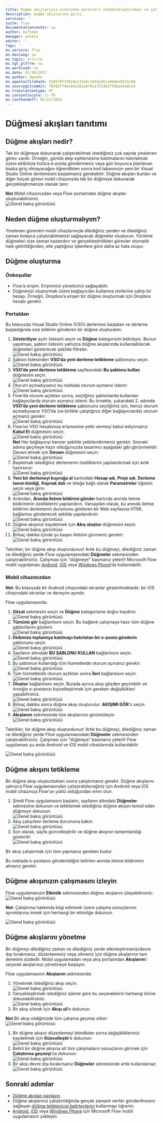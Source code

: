 ```yaml
---
title: Düğme akışlarıyla yinelenen görevleri otomatikleştirmeyi ve çalıştırmayı öğrenme | Microsoft Docs
description: Düğme akışlarına giriş.
services: ''
suite: flow
documentationcenter: na
author: msftman
manager: anneta
editor: ''
tags: ''
ms.service: flow
ms.devlang: na
ms.topic: article
ms.tgt_pltfrm: na
ms.workload: na
ms.date: 01/30/2017
ms.author: deonhe
ms.openlocfilehash: 558570733819e1fde6c1845ed5ca9debe9232c88
ms.sourcegitcommit: f0202f74ba9a2282a670a1751462f598a5ea0ce5
ms.translationtype: HT
ms.contentlocale: tr-TR
ms.lasthandoff: 05/23/2018
---
```

# <a name="introducing-button-flows"></a>Düğmesi akışları tanıtımı
## <a name="what-are-button-flows"></a>Düğme akışları nedir?
Tek bir düğmeye dokunarak çalıştırabilmek istediğimiz çok sayıda yinelenen görev vardır. Örneğin, günlük ekip eşitlemesine katılmalarını hatırlatmak üzere ekibinize hızlıca e-posta göndermeniz veya gün boyunca planlanan başka giriş olmayacağını öğrendikten sonra kod tabanınızın yeni bir Visual Studio Online derlemesini başlatmanız gerekebilir. Düğme akışları bunları ve diğer birçok görevi mobil cihazınızda tek bir düğmeye dokunarak gerçekleştirmenize olanak tanır.

**Not** Mobil cihazınızdan veya Flow portalından düğme akışları oluşturabilirsiniz.  
  ![Genel bakış görüntüsü](./media/introduction-to-button-flows/buttons-montage.png)  

## <a name="why-create-buttons"></a>Neden düğme oluşturmalıyım?
Yinelenen görevleri mobil cihazlarınızla dilediğiniz yerden ve dilediğiniz zaman kolayca çalıştırabilmenizi sağlayacak düğmeler oluşturun. Yürütme düğmeleri size zaman kazandırır ve gerçekleştirdikleri görevler otomatik hale getirildiğinden, elle yaptığınız işlemlere göre daha az hata oluşur.  

## <a name="create-a-button"></a>Düğme oluşturma
### <a name="prerequisites"></a>Önkoşullar
* Flow’a erişim. Erişiminizi yöneticiniz sağlayabilir.
* Düğmenizi oluşturmak üzere bağlayıcıları kullanma izinlerine sahip bir hesap. Örneğin, Dropbox’a erişen bir düğme oluşturmak için Dropbox hesabı gerekir.

### <a name="from-the-portal"></a>Portaldan
Bu kılavuzda Visual Studio Online (VSO) derlemesi başlatan ve derleme başladığında size bildirim gönderen bir düğme oluşturalım:  

1. **Gösteriliyor** açılır listesini seçin ve **Düğme** kategorisini belirleyin. Bunun yapılması, şablon listesini yalnızca düğme akışlarında kullanılabilecek düğmeleri gösterecek şekilde filtreler.  
   ![Genel bakış görüntüsü](./media/introduction-to-button-flows/create-button-1.png)   
2. Şablon listesinden **VSO’da yeni derleme tetikleme** şablonunu seçin.  
   ![Genel bakış görüntüsü](./media/introduction-to-button-flows/create-button-2.png)  
3. **VSO’da yeni derleme tetikleme** sayfasındaki **Bu şablonu kullan** düğmesini seçin.   
   ![Genel bakış görüntüsü](./media/introduction-to-button-flows/create-button-3.png)  
4. Oturum açmadıysanız bu noktada oturum açmanız istenir:  
   ![Genel bakış görüntüsü](./media/introduction-to-button-flows/create-button-4.png)  
5. Flow’da oturum açtıktan sonra, seçtiğiniz şablonlarda kullanılan bağlayıcılarda oturum açmanız istenir. Bu örnekte, yukarıdaki 2. adımda **VSO’da yeni derleme tetikleme** şablonunu seçtiğimiz için, henüz oturum açmadıysanız VSO’da (ve birlikte çalıştığınız diğer bağlayıcılarda) oturum açmanız gerekir:  
   ![Genel bakış görüntüsü](./media/introduction-to-button-flows/create-button-pre-req-1.png)    
6. Flow’un VSO hesabınıza erişmesine yetki vermeyi kabul ediyorsanız **Kabul Et** düğmesini seçin.  
   ![Genel bakış görüntüsü](./media/introduction-to-button-flows/create-button-5.png)   
   **Not** Her bağlayıcıyı benzer şekilde yetkilendirmeniz gerekir. Sonraki adıma geçmeye hazır olduğunuzda tasarımcı aşağıdaki gibi görünmelidir. Devam etmek için **Devam** düğmesini seçin:  
   ![Genel bakış görüntüsü](./media/introduction-to-button-flows/create-button-6.png)   
7. Başlatmak istediğiniz derlemenin özelliklerini yapılandırmak için artık hazırsınız:    
   ![Genel bakış görüntüsü](./media/introduction-to-button-flows/create-button-7.png)  
8. **Yeni bir derlemeyi kuyruğa al** kartındaki **Hesap adı**, **Proje adı**, **Derleme tanım kimliği**, **Kaynak dalı** ve isteğe bağlı olarak **Parametreler** öğesini seçin veya girin:    
   ![Genel bakış görüntüsü](./media/introduction-to-button-flows/create-button-8.png)  
9. Ardından, **Anında iletme bildirimi gönder** kartında anında iletme bildiriminin özelliklerini yapılandırın. Varsayılan olarak, bu anında iletme bildirimi derlemenin durumunu gösteren bir Web sayfasına HTML bağlantısı gönderecek şekilde yapılandırılır:  
   ![Genel bakış görüntüsü](./media/introduction-to-button-flows/create-button-9.png)  
10. Düğme akışınızı kaydetmek için **Akış oluştur** düğmesini seçin: ![Genel bakış görüntüsü](./media/introduction-to-button-flows/create-button-10.png)  
11. Birkaç dakika içinde şu başarı iletisini görmeniz gerekir:  
    ![Genel bakış görüntüsü](./media/introduction-to-button-flows/create-button-11.png)  

Tebrikler, bir düğme akışı oluşturdunuz! Artık bu düğmeyi, dilediğiniz zaman ve dilediğiniz yerde Flow uygulamasındaki **Düğmeler** sekmesinden çalıştırabilirsiniz. Çalışması için "düğmeye" basmanız yeterli! Microsoft Flow mobil uygulaması [Android](https://aka.ms/flowmobiledocsandroid), [iOS](https://aka.ms/flowmobiledocsios) veya [Windows Phone](https://aka.ms/flowmobilewindows)’da kullanılabilir.

### <a name="from-your-mobile-device"></a>Mobil cihazınızdan
**Not**: Bu kılavuzda bir Android cihazındaki ekranlar gösterilmektedir; bir iOS cihazındaki ekranlar ve deneyim aynıdır.

Flow uygulamasında:

1. **Gözat** sekmesini seçin ve **Düğme** kategorisine doğru kaydırın.  
   ![Genel bakış görüntüsü](./media/introduction-to-button-flows/create-button-from-mobile-1.png)  
2. **Tümünü gör** bağlantısını seçin. Bu bağlantı çalışmaya hazır tüm düğme şablonlarını gösterir.     
   ![Genel bakış görüntüsü](./media/introduction-to-button-flows/create-button-from-mobile-2.png)  
3. **Ekibinize toplantıya katılmayı hatırlatan bir e-posta gönderin** şablonunu seçin    
   ![Genel bakış görüntüsü](./media/introduction-to-button-flows/create-button-from-mobile-3.png)  
4. Sayfanın altındaki **BU ŞABLONU KULLAN** bağlantısını seçin.    
   ![Genel bakış görüntüsü](./media/introduction-to-button-flows/create-button-from-mobile-4.png)  
5. Bu şablonun kullandığı tüm hizmetlerde oturum açmanız gerekir:    
   ![Genel bakış görüntüsü](./media/introduction-to-button-flows/create-button-from-mobile-5.png)  
6. Tüm hizmetlerde oturum açtıktan sonra **İleri** bağlantısını seçin.      
   ![Genel bakış görüntüsü](./media/introduction-to-button-flows/create-button-from-mobile-6.png)  
7. **Oluştur** bağlantısını seçin. Burada ayrıca akışı gözden geçirebilir ve örneğin e-postanızı kişiselleştirmek için gereken değişiklikleri yapabilirsiniz.        
   ![Genel bakış görüntüsü](./media/introduction-to-button-flows/create-button-from-mobile-7.png)  
8. Birkaç dakika sonra düğme akışı oluşturulur. **AKIŞIMI GÖR**'ü seçin:   
   ![Genel bakış görüntüsü](./media/introduction-to-button-flows/create-button-from-mobile-8.png)  
9. **Akışlarım** sekmesinde tüm akışlarınızı görüntüleyin  
   ![Genel bakış görüntüsü](./media/introduction-to-button-flows/create-button-from-mobile-9.png)  

Tebrikler, bir düğme akışı oluşturdunuz! Artık bu düğmeyi, dilediğiniz zaman ve dilediğiniz yerde Flow uygulamasındaki **Düğmeler** sekmesinden çalıştırabilirsiniz. Çalışması için "düğmeye" basmanız yeterli! Flow uygulaması şu anda Android ve iOS mobil cihazlarında kullanılabilir.  

![Genel bakış görüntüsü](./media/introduction-to-button-flows/create-button-from-mobile-10.png)  

## <a name="trigger-a-button-flow"></a>Düğme akışını tetikleme
Bir düğme akışı oluşturduktan sonra çalıştırmanız gerekir. Düğme akışlarını yalnızca Flow uygulamasından çalıştırabileceğiniz için Android veya iOS mobil cihazınıza Flow’un yüklü olduğundan emin olun.  

1. Şimdi Flow uygulamasını başlatın, sayfanın altındaki **Düğmeler** sekmesine dokunun ve tetiklemek istediğiniz düğme akışını temsil eden *düğmeye* dokunun:  
   ![Genel bakış görüntüsü](./media/introduction-to-button-flows/trigger-button-1.png)   
2. Akış çalışırken ilerleme durumuna bakın:  
   ![Genel bakış görüntüsü](./media/introduction-to-button-flows/trigger-button-2.png)   
3. Son olarak, sayfa güncelleştirilir ve düğme akışının tamamlandığı gösterilir:  
   ![Genel bakış görüntüsü](./media/introduction-to-button-flows/trigger-button-3.png)   

Bir akışı çalıştırmak için tüm yapmanız gereken budur. 

Bu noktada e-postanın gönderildiğini belirten anında iletme bildirimini almanız gerekir.  

## <a name="monitor-your-button-flow-runs"></a>Düğme akışınızın çalışmasını izleyin
Flow uygulamanızın **Etkinlik** sekmesinden düğme akışlarını izleyebilirsiniz:   
![Genel bakış görüntüsü](./media/introduction-to-button-flows/create-button-from-mobile-13.png)  

**Not**: Çalıştırma hakkında bilgi edinmek üzere çalışma sonuçlarının ayrıntılarına inmek için herhangi bir etkinliğe dokunun.  

![Genel bakış görüntüsü](./media/introduction-to-button-flows/activity-details-1.png)  

## <a name="manage-button-flows"></a>Düğme akışlarını yönetme
Bir düğmeyi dilediğiniz zaman ve dilediğiniz yerde etkinleştirmeniz/devre dışı bırakmanız, düzenlemeniz veya silmeniz için düğme akışlarının tam denetimi sizdedir. Mobil uygulamadan veya akış portalından **Akışlarım**’ı seçerek akışlarınızı yönetmeye başlayın.    

Flow uygulamasının **Akışlarım** sekmesinde:

1. Yönetmek istediğiniz akışı seçin:    
   ![Genel bakış görüntüsü](./media/introduction-to-button-flows/trigger-button-4.png)   
2. Gerçekleştirmek istediğiniz işleme göre bu seçeneklerin herhangi birine dokunabilirsiniz:    
   ![Genel bakış görüntüsü](./media/introduction-to-button-flows/manage-flow-1.png)  
3. Bir akışı silmek için **Akışı sil**’e dokunun.  

**Not** Bir akışı sildiğinizde tüm çalışma geçmişi silinir:   
![Genel bakış görüntüsü](./media/introduction-to-button-flows/manage-flow-2.png)   

1. Bir düğme akışını düzenlemeyi bitirdikten sonra değişikliklerinizi kaydetmek için **Güncelleştir**’e dokunun:   
   ![Genel bakış görüntüsü](./media/introduction-to-button-flows/manage-flow-3.png)   
2. Belirli bir düğme akışına ait tüm çalışmaların sonuçlarını görmek için **Çalıştırma geçmişi**’ne dokunun:    
   ![Genel bakış görüntüsü](./media/introduction-to-button-flows/manage-flow-4.png)  
3. Bir akışı devre dışı bırakırsanız **Düğmeler** sekmesinde artık kullanılamaz:    
   ![Genel bakış görüntüsü](./media/introduction-to-button-flows/manage-flow-5.png)  

## <a name="next-steps"></a>Sonraki adımlar
* [Düğme akışları paylaşın](share-buttons.md).
* Düğme akışlarınız çalıştırıldığında gerçek zamanlı veriler gönderilmesini sağlayan [düğme tetikleyicisi belirteçlerini](introduction-to-button-trigger-tokens.md) kullanmayı öğrenin.
* [Android](https://aka.ms/flowmobiledocsandroid), [iOS](https://aka.ms/flowmobiledocsios) veya [Windows Phone](https://aka.ms/flowmobilewindows) için Microsoft Flow mobil uygulamasını yükleyin.

